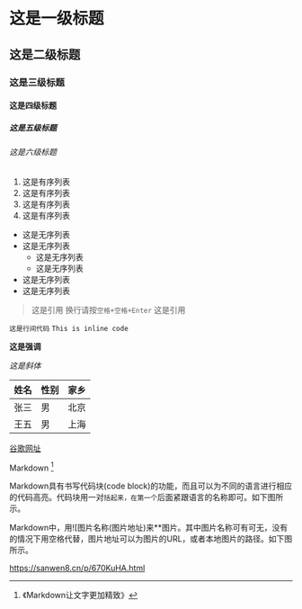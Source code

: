 # 这是一级标题

## 这是二级标题

### 这是三级标题

#### 这是四级标题

##### 这是五级标题

###### 这是六级标题


1. 这是有序列表
2. 这是有序列表
3. 这是有序列表
4. 这是有序列表


- 这是无序列表
- 这是无序列表
    - 这是无序列表
    - 这是无序列表
- 这是无序列表
- 这是无序列表


> 这是引用
> 换行请按`空格+空格+Enter`
> 这是引用


`这是行间代码`
`This is inline code`

**这是强调**

*这是斜体*


| 姓名 | 性别 | 家乡 |
|-----|-----|------|
| 张三 | 男  | 北京 |
| 王五 | 男  | 上海 |

[谷歌网址](www.google.com)

Markdown [^mark]

[^mark]: 《Markdown让文字更加精致》


Markdown具有书写代码块(code block)的功能，而且可以为不同的语言进行相应的代码高亮。代码块用一对```括起来，在第一个```后面紧跟语言的名称即可。如下图所示。

Markdown中，用![图片名称(图片地址)来**图片。其中图片名称可有可无，没有的情况下用空格代替，图片地址可以为图片的URL，或者本地图片的路径。如下图所示。

https://sanwen8.cn/p/670KuHA.html
